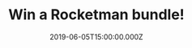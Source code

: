 ---
campaign-uuid: "c-6cb1a0d1-e0f8-4c0e-b32a-e9ce6404e10e"
type: "Preview"
category: "Gifts"
date: "2019-06-05T15:00:00.000Z"
end-date: "2019-07-05T23:59:00.000Z"
disable-form: false
is_promoted: false
has_entry_page: true
title: "Win a Rocketman bundle!"
competition-description: "<p>To celebrate the release of ROCKETMAN, in cinemas everywhere\
  \ now and in partnership with comparethemarket.com’s Meerkat Movies, the customer\
  \ rewards programme which [offers you 2 for 1](https://comparethemarket.com/information/rewards-terms/)\
  \ cinema tickets at participating cinemas every Tuesday or Wednesday for a year,\
  \ we are giving you the chance to win one of 5 Rocketman bundles we are giving away\
  \ to 5 lucky NME AAA winners, including: a goody pack which will contain a limited\
  \ edition Rocketman gold jacket, a film soundtrack and 2 adult tickets to see Rocketman\
  \ in cinemas (at Vue, Cineworld, Everyman or Odeon cinema nationwide)!</p>\n<p>Want\
  \ it? Click below for a chane to win!</p>\n"
hero-header: "Win a Rocketman bundle!"
terms-confirmation: "N/A"
banner-img: "https://assets.expresslyapp.com/asset-b4c1986a-6b71-42dd-bdf5-2418765edf0d.jpg"
logo-left-href: "aaa.nme.com"
logo-left-image: "https://assets.expresslyapp.com/asset-5a650bea-3e66-48e7-bf13-f2d2ee7c1cdb.jpg"
logo-left-title: "NME AAA"
bg-image-hero: "https://assets.expresslyapp.com/asset-c077d28f-6377-472e-8357-8df2e12db787.jpg"
bg-image-first: "https://assets.expresslyapp.com/asset-d6d17284-c4ab-40de-a7cf-4bbaeeac1f58.jpg"
bg-image-second: "https://assets.expresslyapp.com/asset-c41a4e1e-e702-4dad-bdbd-e1a00c74ebbc.jpg"
section1-content: "<p>Based on a true fantasy, ROCKETMAN is an epic musical fantasy\
  \ about the incredible human story of Elton John’s breakthrough years.</p>\n <p>The\
  \ film follows the fantastical journey of transformation from shy piano prodigy\
  \ Reginald Dwight into international superstar Elton John. This inspirational story\
  \ - set to Elton John’s most beloved songs and performed by star Taron Egerton -\
  \ tells the universally relatable story of how a small-town boy became one of the\
  \ most iconic figures in pop culture. ROCKETMAN also stars Jamie Bell as Elton’\
  s longtime lyricist and writing partner Bernie Taupin, Richard Madden as Elton’\
  s first manager, John Reid, and Bryce Dallas Howard as Elton’s mother Sheila Farebrother.</p>\n"
section2-content: "<p>To celebrate the release of ROCKETMAN, in cinemas everywhere\
  \ now and in partnership with comparethemarket.com’s Meerkat Movies, the customer\
  \ rewards programme which [offers you 2 for 1](http://comparethemarket.com/information/rewards-terms/)\
  \ cinema tickets at participating cinemas every Tuesday or Wednesday for a year\
  \ we are giving you the chance to win one of 5 Rocketman bundles we are giving away\
  \ to 5 lucky NME AAA winners, including: a goody pack which will contain a limited\
  \ edition Rocketman gold jacket, a film soundtrack and 2 adult tickets to see Rocketman\
  \ in cinemas (at Vue, Cineworld, Everyman or Odeon cinema nationwide)!</p>\n<p>Enter\
  \ the form below for a chance to win such an amazing prize now!</p>\n<p>Good luck!</p>\n"
entry-title: "Win a Rocketman bundle!"
entry-content: "<p>Enter the draw to win a Rocketman bundle! by completing the form\
  \ below before 23:59 on the 5th of July 2019.</p>\n"
has-winner: false
prize-description: "A winner wins: a goody pack which will contain a limited edition\
  \ Rocketman gold jacket, a film soundtrack and 2 adult tickets to see Rocketman\
  \ in cinemas (at Vue, Cineworld, Everyman or Odeon cinema nationwide)"
country-restrictions:
- "GB"
---